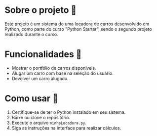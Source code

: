 # Sobre o projeto 🚗
Este projeto é um sistema de uma locadora de carros desenvolvido em Python, como parte do curso "Python Starter", sendo o segundo projeto realizado durante o curso.

# Funcionalidades 📝
- Mostrar o portfólio de carros disponíveis.
- Alugar um carro com base na seleção do usuário.
- Devolver um carro alugado.

# Como usar 🚀
1. Certifique-se de ter o Python instalado em seu sistema.
2. Baixe ou clone o repositório.
3. Execute o arquivo `minhaLocadora.py`.
4. Siga as instruções na interface para realizar cálculos.
